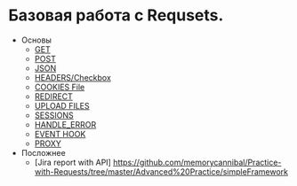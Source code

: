 # Базовая работа с Requsets.

- Основы
  - [GET](https://github.com/memorycannibal/Practice-with-Requests/tree/master/Basic/test_get)
  - [POST](https://github.com/memorycannibal/Practice-with-Requests/tree/master/Basic/test_post)
  - [JSON](https://github.com/memorycannibal/Practice-with-Requests/tree/master/Basic/test_json)
  - [HEADERS/Checkbox](https://github.com/memorycannibal/Practice-with-Requests/tree/master/Basic/test_headers)
  - [COOKIES File](https://github.com/memorycannibal/Practice-with-Requests/tree/master/Basic/test_cookies)
  - [REDIRECT](https://github.com/memorycannibal/Practice-with-Requests/tree/master/Basic/test_redirect)
  - [UPLOAD FILES](https://github.com/memorycannibal/Practice-with-Requests/tree/master/Basic/test_uploadfile)
  - [SESSIONS](https://github.com/memorycannibal/Practice-with-Requests/tree/master/Basic/test_session)
  - [HANDLE_ERROR](https://github.com/memorycannibal/Practice-with-Requests/tree/master/Basic/test_handle_error)
  - [EVENT HOOK](https://github.com/memorycannibal/Practice-with-Requests/tree/master/Basic/test_event_hook)
  - [PROXY](https://github.com/memorycannibal/Practice-with-Requests/tree/master/Basic/test_proxy)
- Посложнее
  - [Jira report with API] https://github.com/memorycannibal/Practice-with-Requests/tree/master/Advanced%20Practice/simpleFramework
